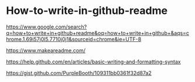 # How-to-write-in-github-readme


https://www.google.com/search?q=how+to+write+in+github+readme&oq=how+to+write+in+github+&aqs=chrome.1.69i57j0l5.7710j0j1&sourceid=chrome&ie=UTF-8

https://www.makeareadme.com/

https://help.github.com/en/articles/basic-writing-and-formatting-syntax

https://gist.github.com/PurpleBooth/109311bb0361f32d87a2
